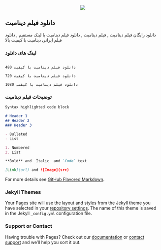 <center> <img src="https://gharbmelody.ir/wp-content/uploads/dinamit-1-3.jpg"> </center>

## دانلود فیلم دینامیت

دانلود رایگان فیلم دینامیت , فیلم دینامیت , دانلود فیلم دینامیت با لینک مستقیم , دانلود فیلم ایرانی دینامیت با کیفیت بالا

### لینک های دانلود

```

دانلود فیلم دینامیت با کیفیت 480

دانلود فیلم دینامیت با کیفیت 720

دانلود فیلم دینامیت با کیفتی 1080

```

### توضیحات فیلم دینامیت

```markdown
Syntax highlighted code block

# Header 1
## Header 2
### Header 3

- Bulleted
- List

1. Numbered
2. List

**Bold** and _Italic_ and `Code` text

[Link](url) and ![Image](src)
```

For more details see [GitHub Flavored Markdown](https://guides.github.com/features/mastering-markdown/).

### Jekyll Themes

Your Pages site will use the layout and styles from the Jekyll theme you have selected in your [repository settings](https://github.com/alfamovie/alfamovie.github.io/settings/pages). The name of this theme is saved in the Jekyll `_config.yml` configuration file.

### Support or Contact

Having trouble with Pages? Check out our [documentation](https://docs.github.com/categories/github-pages-basics/) or [contact support](https://support.github.com/contact) and we’ll help you sort it out.

